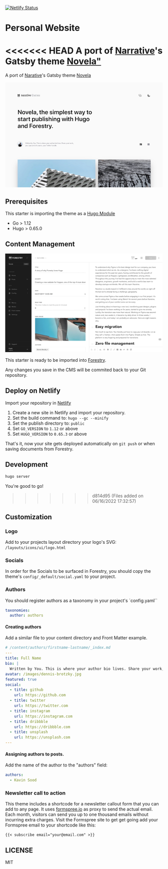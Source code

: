 [![Netlify Status](https://api.netlify.com/api/v1/badges/47bcb497-a8f6-444b-9a16-a2f84ca5bf76/deploy-status)](https://app.netlify.com/sites/super-naiad-28284e/deploys)

# Personal Website

<<<<<<< HEAD
A port of [Narrative](https://www.narative.co/)'s Gatsby theme [Novela"](https://www.narative.co/labs/novela/)
=======
A port of [Narative](https://www.narative.co/)'s Gatsby theme [Novela](https://www.narative.co/labs/novela/)

![](images/tn.png)

## Prerequisites

This starter is importing the theme as a [Hugo Module](https://gohugo.io/hugo-modules/)

- Go > 1.12
- Hugo > 0.65.0 

## Content Management

![Forestry user interface](images/novela-forestry.png)

This starter is ready to be imported into [Forestry](https://forestry.io).

Any changes you save in the CMS will be commited back to your Git repository.

## Deploy on Netlify

Import your repository in [Netlify](https://netlify.com)

1. Create a new site in Netlify and import your repository.
2. Set the build command to: `hugo --gc --minify`
3. Set the publish directory to: `public`
4. Set `GO_VERSION` to `1.12` or above
4. Set `HUGO_VERSION` to `0.65.3` or above

That's it, now your site gets deployed automatically on `git push` or when saving documents from Forestry.

## Development

```bash
hugo server
```

You're good to go!
>>>>>>> d814d95 (Files added on 06/16/2022 17:32:57)

## Customization

### Logo

Add to your projects layout directory your logo's SVG:
`/layouts/icons/ui/logo.html`

### Socials

In order for the Socials to be surfaced in Forestry, you should copy the theme's `config/_default/social.yaml` to your project.

### Authors

You should register authors as a taxonomy in your project's `config.yaml``

```yaml
taxonomies:
  author: authors
```

#### Creating authors

Add a similar file to your content directory and Front Matter example.

```yaml
# /content/authors/firstname-lastname/_index.md
---
title: Full Name
bio: |
  Written by You. This is where your author bio lives. Share your work, your joys and of course, your Twitter handle.
avatar: /images/dennis-brotzky.jpg
featured: true
social:
  - title: github
    url: https://github.com
  - title: twitter
    url: https://twitter.com
  - title: instagram
    url: https://instagram.com
  - title: dribbble
    url: https://dribbble.com
  - title: unsplash
    url: https://unsplash.com
---
```

#### Assigning authors to posts.

Add the name of the author to the "authors" field:

```yaml
authors:
  - Kavin Sood
```
### Newsletter call to action

This theme includes a shortcode for a newsletter callout form that you can add to any page.
It uses [formspree.io](//formspree.io/) as proxy to send the actual email. Each month, visitors can send you up to one thousand emails without incurring extra charges. Visit the Formspree site to get get going add your Formspree email to your shortcode like this:

```
{{< subscribe email="your@email.com" >}}
```


## LICENSE

MIT